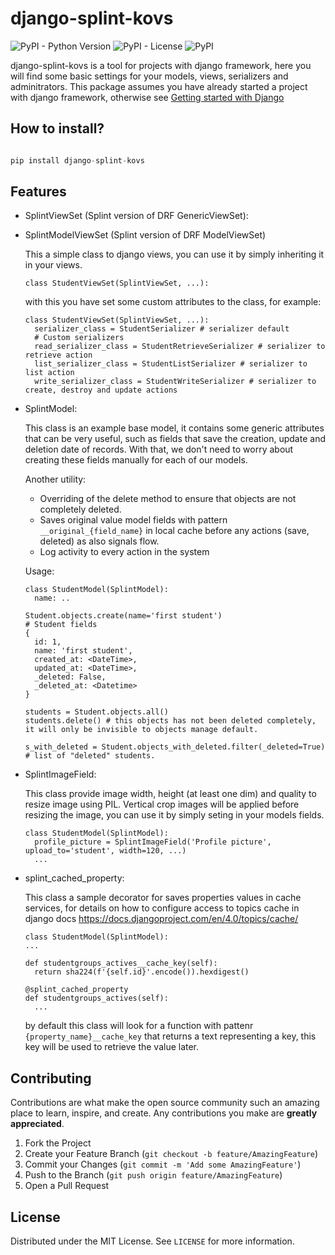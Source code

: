 # django-splint-kovs
![PyPI - Python Version](https://img.shields.io/pypi/pyversions/django-splint-kovs)
![PyPI - License](https://img.shields.io/pypi/l/django-splint-kovs)
![PyPI](https://img.shields.io/pypi/v/django-splint-kovs)
<br>

django-splint-kovs is a tool for projects with django framework, here you will find some basic settings for your models, views, serializers and adminitrators. This package assumes you have already started a project with django framework, otherwise see [Getting started with Django](https://www.djangoproject.com/start/)

## How to install?
```python

pip install django-splint-kovs

```

## Features

- SplintViewSet (Splint version of DRF GenericViewSet):
- SplintModelViewSet (Splint version of DRF ModelViewSet)

  This a simple class to django views, you can use it by simply inheriting it in your views.
  ```
  class StudentViewSet(SplintViewSet, ...):
  ```

  with this you have set some custom attributes to the class, for example:

  ```
  class StudentViewSet(SplintViewSet, ...):
    serializer_class = StudentSerializer # serializer default
    # Custom serializers
    read_serializer_class = StudentRetrieveSerializer # serializer to retrieve action
    list_serializer_class = StudentListSerializer # serializer to list action 
    write_serializer_class = StudentWriteSerializer # serializer to create, destroy and update actions
  ```
  
  
- SplintModel:

  This class is an example base model, it contains some generic attributes that can be very useful, such as fields that save the creation, update and deletion date of records. With that, we don't need to worry about creating these fields manually for each of our models.

  Another utility: 
  
  - Overriding of the delete method to ensure that objects are not completely deleted.
  - Saves original value model fields with pattern `__original_{field_name}` in local cache before any actions (save, deleted) as also signals flow.
  - Log activity to every action in the system

  Usage:
  ```
  class StudentModel(SplintModel):
    name: ..
  
  Student.objects.create(name='first student')
  # Student fields
  {
    id: 1,
    name: 'first student',
    created_at: <DateTime>,
    updated_at: <DateTime>,
    _deleted: False,
    _deleted_at: <Datetime>
  }
  
  students = Student.objects.all()
  students.delete() # this objects has not been deleted completely, it will only be invisible to objects manage default.
  
  s_with_deleted = Student.objects_with_deleted.filter(_deleted=True) # list of "deleted" students.

  ```

- SplintImageField:

  This class provide image width, height (at least one dim) and quality to resize image using PIL. Vertical crop images will be applied before resizing the image, you can use it by simply seting in your models fields.
  
  ```
  class StudentModel(SplintModel):
    profile_picture = SplintImageField('Profile picture', upload_to='student', width=120, ...)
    ...
  ```
  
- splint_cached_property:

  This class a sample decorator for saves properties values in cache services, for details on how to configure access to topics cache in django docs
  https://docs.djangoproject.com/en/4.0/topics/cache/

  ```
  class StudentModel(SplintModel):
  ...
  
  def studentgroups_actives__cache_key(self):
    return sha224(f'{self.id}'.encode()).hexdigest()
  
  @splint_cached_property
  def studentgroups_actives(self):
    ...

  ```
  
  by default this class will look for a function with pattenr `{property_name}__cache_key` that returns a text representing a key, this key will be used to retrieve the value later.

## Contributing

Contributions are what make the open source community such an amazing place to learn, inspire, and create. Any contributions you make are **greatly appreciated**.

1. Fork the Project
2. Create your Feature Branch (`git checkout -b feature/AmazingFeature`)
3. Commit your Changes (`git commit -m 'Add some AmazingFeature'`)
4. Push to the Branch (`git push origin feature/AmazingFeature`)
5. Open a Pull Request

<!-- LICENSE -->
## License

Distributed under the MIT License. See `LICENSE` for more information.
